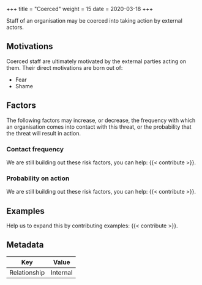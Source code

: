 +++
title = "Coerced"
weight = 15
date = 2020-03-18
+++

Staff of an organisation may be coerced into taking action by external actors.

## Motivations

Coerced staff are ultimately motivated by the external parties acting on them. Their direct motivations are born out of:

- Fear
- Shame

## Factors

The following factors may increase, or decrease, the frequency with which an organisation comes into contact with this threat, or the probability that the threat will result in action.

### Contact frequency
We are still building out these risk factors, you can help: {{< contribute >}}.

### Probability on action
We are still building out these risk factors, you can help: {{< contribute >}}.

## Examples

Help us to expand this by contributing examples: {{< contribute >}}.

## Metadata

| Key | Value |
|---|---|
| Relationship | Internal |
